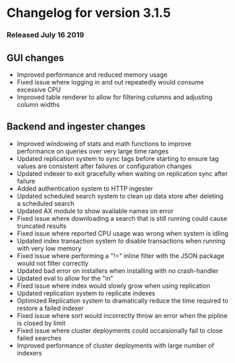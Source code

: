 # Changelog for version 3.1.5
  
### Released July 16 2019

## GUI changes
* Improved performance and reduced memory usage
* Fixed issue where logging in and out repeatedly would consume excessive CPU
* Improved table renderer to allow for filtering columns and adjusting column widths

## Backend and ingester changes
* Improved windowing of stats and math functions to improve performance on queries over very large time ranges
* Updated replication system to sync tags before starting to ensure tag values are consistent after failures or configuration changes
* Updated indexer to exit gracefully when waiting on replication sync after failure
* Added authentication system to HTTP ingester
* Updated scheduled search system to clean up data store after deleting a scheduled search
* Updated AX module to show available names on error
* Fixed issue where downloading a search that is still running could cause truncated results
* Fixed issue where reported CPU usage was wrong when system is idling
* Updated index transaction system to disable transactions when running with very low memory
* Fixed issue where performing a "!=" inline filter with the JSON package would not filter correctly
* Updated bad error on installers when installing with no crash-handler
* Updated eval to allow for the "in"
* Fixed issue where index would slowly grow when using replication
* Updated replication system to replicate indexes
* Optimized Replication system to dramatically reduce the time required to restore a failed indexer
* Fixed issue where sort would incorrectly throw an error when the pipline is closed by limit
* Fixed issue where cluster deployments could occaisionally fail to close failed searches
* Improved performance of cluster deployments with large number of indexers
